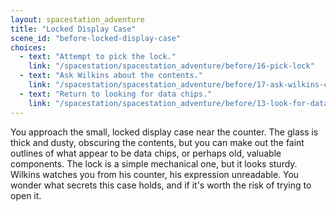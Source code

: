 ```yaml
---
layout: spacestation_adventure
title: "Locked Display Case"
scene_id: "before-locked-display-case"
choices:
  - text: "Attempt to pick the lock."
    link: "/spacestation/spacestation_adventure/before/16-pick-lock"
  - text: "Ask Wilkins about the contents."
    link: "/spacestation/spacestation_adventure/before/17-ask-wilkins-contents"
  - text: "Return to looking for data chips."
    link: "/spacestation/spacestation_adventure/before/13-look-for-data"
---
```


You approach the small, locked display case near the counter. The glass is thick and dusty, obscuring the contents, but you can make out the faint outlines of what appear to be data chips, or perhaps old, valuable components. The lock is a simple mechanical one, but it looks sturdy. Wilkins watches you from his counter, his expression unreadable. You wonder what secrets this case holds, and if it's worth the risk of trying to open it.
